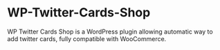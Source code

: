 WP-Twitter-Cards-Shop
=====================

WP Twitter Cards Shop is a WordPress plugin allowing automatic way to add twitter cards, fully compatible with WooCommerce.
